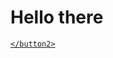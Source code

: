 <script>
  function buttonevent(){
    
  
</script>
<style>
  .body {
    backround-color: coral
    
  }
  .button{
    border: none;
    color: red;
    display: inline-block;
    cursor: pointer;
  }
</style>
<h1>
  Hello there
</h1>
<body>
  <a href = >
    <button2 onlclick >
      
    </button2>
  </a>
</body>
